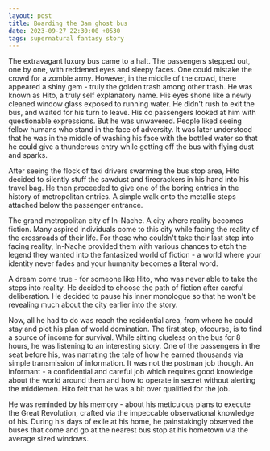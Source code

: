 ```yaml
---
layout: post
title: Boarding the 3am ghost bus
date: 2023-09-27 22:30:00 +0530
tags: supernatural fantasy story
---
```


The extravagant luxury bus came to a halt. The passengers stepped out, one by one, with reddened eyes and sleepy faces. One could mistake the crowd for a zombie army. However, in the middle of the crowd, there appeared a shiny gem - truly the golden trash among other trash. He was known as Hito, a truly self explanatory name. His eyes shone like a newly cleaned window glass exposed to running water. He didn't rush to exit the bus, and waited for his turn to leave. His co passengers looked at him with questionable expressions. But he was unwavered. People liked seeing fellow humans who stand in the face of adversity. It was later understood that he was in the middle of washing his face with the bottled water so that he could give a thunderous entry while getting off the bus with flying dust and sparks.

After seeing the flock of taxi drivers swarming the bus stop area, Hito decided to silently stuff the sawdust and firecrackers in his hand into his travel bag. He then proceeded to give one of the boring entries in the history of metropolitan entries. A simple walk onto the metallic steps attached below the passenger entrance.

The grand metropolitan city of In-Nache. A city where reality becomes fiction. Many aspired individuals come to this city while facing the reality of the crossroads of their life. For those who couldn't take their last step into facing reality, In-Nache provided them with various chances to etch the legend they wanted into the fantasized world of fiction - a world where your identity never fades and your humanity becomes a literal word.

A dream come true - for someone like Hito, who was never able to take the steps into reality. He decided to choose the path of fiction after careful deliberation. He decided to pause his inner monologue so that he won't be revealing much about the city earlier into the story.

Now, all he had to do was reach the residential area, from where he could stay and plot his plan of world domination. The first step, ofcourse, is to find a source of income for survival. While sitting clueless on the bus for 8 hours, he was listening to an interesting story. One of the passengers in the seat before his, was narrating the tale of how he earned thousands via simple transmission of information. It was not the postman job though. An informant - a confidential and careful job which requires good knowledge about the world around them and how to operate in secret without alerting the middlemen. Hito felt that he was a bit over qualified for the job. 

He was reminded by his memory - about his meticulous plans to execute the Great Revolution, crafted via the impeccable observational knowledge of his. During his days of exile at his home, he painstakingly observed the buses that come and go at the nearest bus stop at his hometown via the average sized windows.
